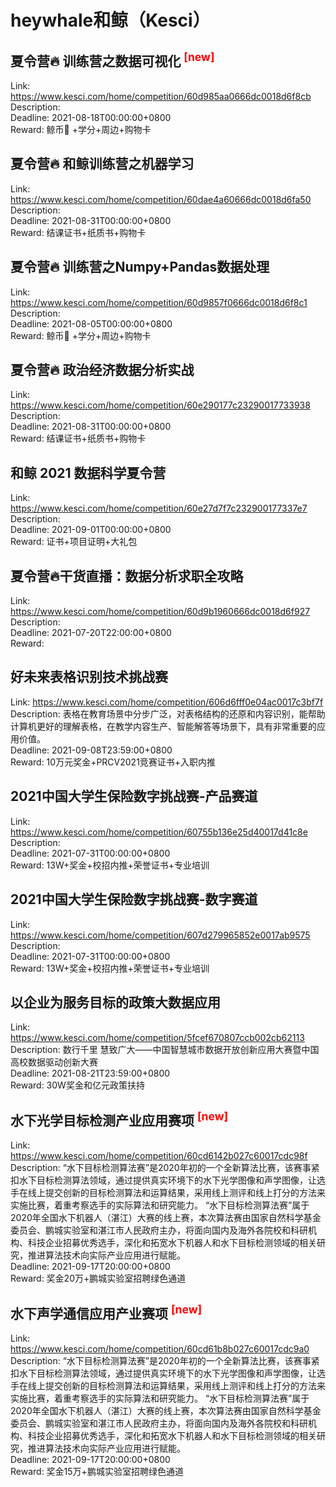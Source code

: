 # heywhale和鲸（Kesci）



## 夏令营🔥 训练营之数据可视化 <sup style="color:red">[new]<sup>  

Link: https://www.kesci.com/home/competition/60d985aa0666dc0018d6f8cb  
Description:   
Deadline: 2021-08-18T00:00:00+0800  
Reward: 鲸币🐳 +学分+周边+购物卡  


## 夏令营🔥 和鲸训练营之机器学习

Link: https://www.kesci.com/home/competition/60dae4a60666dc0018d6fa50  
Description:   
Deadline: 2021-08-31T00:00:00+0800  
Reward: 结课证书+纸质书+购物卡  


## 夏令营🔥 训练营之Numpy+Pandas数据处理

Link: https://www.kesci.com/home/competition/60d9857f0666dc0018d6f8c1  
Description:   
Deadline: 2021-08-05T00:00:00+0800  
Reward: 鲸币🐳 +学分+周边+购物卡  


## 夏令营🔥 政治经济数据分析实战

Link: https://www.kesci.com/home/competition/60e290177c23290017733938  
Description:   
Deadline: 2021-08-31T00:00:00+0800  
Reward: 结课证书+纸质书+购物卡  


## 和鲸 2021 数据科学夏令营

Link: https://www.kesci.com/home/competition/60e27d7f7c232900177337e7  
Description:   
Deadline: 2021-09-01T00:00:00+0800  
Reward: 证书+项目证明+大礼包  


## 夏令营🔥干货直播：数据分析求职全攻略

Link: https://www.kesci.com/home/competition/60d9b1960666dc0018d6f927  
Description:   
Deadline: 2021-07-20T22:00:00+0800  
Reward:   


## 好未来表格识别技术挑战赛

Link: https://www.kesci.com/home/competition/606d6fff0e04ac0017c3bf7f  
Description: 表格在教育场景中分步广泛，对表格结构的还原和内容识别，能帮助计算机更好的理解表格，在教学内容生产、智能解答等场景下，具有非常重要的应用价值。  
Deadline: 2021-09-08T23:59:00+0800  
Reward: 10万元奖金+PRCV2021竞赛证书+入职内推  


## 2021中国大学生保险数字挑战赛-产品赛道

Link: https://www.kesci.com/home/competition/60755b136e25d40017d41c8e  
Description:   
Deadline: 2021-07-31T00:00:00+0800  
Reward: 13W+奖金+校招内推+荣誉证书+专业培训  


## 2021中国大学生保险数字挑战赛-数字赛道

Link: https://www.kesci.com/home/competition/607d279965852e0017ab9575  
Description:   
Deadline: 2021-07-31T00:00:00+0800  
Reward: 13W+奖金+校招内推+荣誉证书+专业培训  


## 以企业为服务目标的政策大数据应用

Link: https://www.kesci.com/home/competition/5fcef670807ccb002cb62113  
Description: 数行千里 慧致广大——中国智慧城市数据开放创新应用大赛暨中国高校数据驱动创新大赛  
Deadline: 2021-08-21T23:59:00+0800  
Reward: 30W奖金和亿元政策扶持  


## 水下光学目标检测产业应用赛项 <sup style="color:red">[new]<sup>  

Link: https://www.kesci.com/home/competition/60cd6142b027c60017cdc98f  
Description:  “水下目标检测算法赛”是2020年初的一个全新算法比赛，该赛事紧扣水下目标检测算法领域，通过提供真实环境下的水下光学图像和声学图像，让选手在线上提交创新的目标检测算法和运算结果，采用线上测评和线上打分的方法来实施比赛，着重考察选手的实际算法和研究能力。
“水下目标检测算法赛”属于2020年全国水下机器人（湛江）大赛的线上赛，本次算法赛由国家自然科学基金委员会、鹏城实验室和湛江市人民政府主办，将面向国内及海外各院校和科研机构、科技企业招募优秀选手，深化和拓宽水下机器人和水下目标检测领域的相关研究，推进算法技术向实际产业应用进行赋能。  
Deadline: 2021-09-17T20:00:00+0800  
Reward: 奖金20万+鹏城实验室招聘绿色通道  


## 水下声学通信应用产业赛项 <sup style="color:red">[new]<sup>  

Link: https://www.kesci.com/home/competition/60cd61b8b027c60017cdc9a0  
Description:  “水下目标检测算法赛”是2020年初的一个全新算法比赛，该赛事紧扣水下目标检测算法领域，通过提供真实环境下的水下光学图像和声学图像，让选手在线上提交创新的目标检测算法和运算结果，采用线上测评和线上打分的方法来实施比赛，着重考察选手的实际算法和研究能力。
“水下目标检测算法赛”属于2020年全国水下机器人（湛江）大赛的线上赛，本次算法赛由国家自然科学基金委员会、鹏城实验室和湛江市人民政府主办，将面向国内及海外各院校和科研机构、科技企业招募优秀选手，深化和拓宽水下机器人和水下目标检测领域的相关研究，推进算法技术向实际产业应用进行赋能。  
Deadline: 2021-09-17T20:00:00+0800  
Reward: 奖金15万+鹏城实验室招聘绿色通道  

